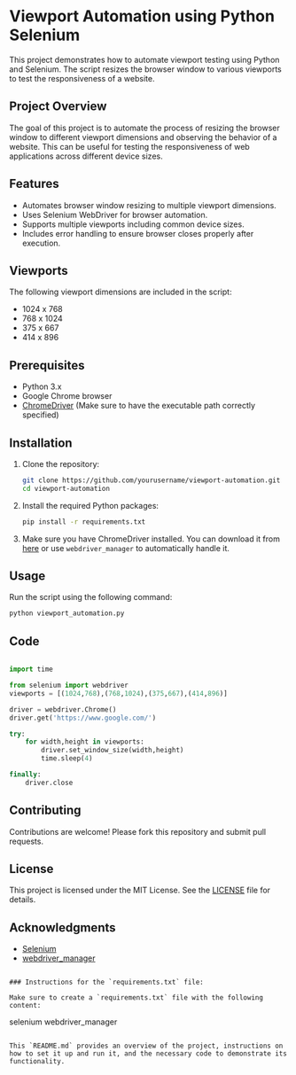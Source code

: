 # Viewport Automation using Python Selenium

This project demonstrates how to automate viewport testing using Python and Selenium. The script resizes the browser window to various viewports to test the responsiveness of a website.

## Project Overview

The goal of this project is to automate the process of resizing the browser window to different viewport dimensions and observing the behavior of a website. This can be useful for testing the responsiveness of web applications across different device sizes.

## Features

- Automates browser window resizing to multiple viewport dimensions.
- Uses Selenium WebDriver for browser automation.
- Supports multiple viewports including common device sizes.
- Includes error handling to ensure browser closes properly after execution.

## Viewports

The following viewport dimensions are included in the script:

- 1024 x 768
- 768 x 1024
- 375 x 667
- 414 x 896

## Prerequisites

- Python 3.x
- Google Chrome browser
- [ChromeDriver](https://sites.google.com/a/chromium.org/chromedriver/) (Make sure to have the executable path correctly specified)

## Installation

1. Clone the repository:

    ```bash
    git clone https://github.com/yourusername/viewport-automation.git
    cd viewport-automation
    ```

2. Install the required Python packages:

    ```bash
    pip install -r requirements.txt
    ```

3. Make sure you have ChromeDriver installed. You can download it from [here](https://sites.google.com/a/chromium.org/chromedriver/) or use `webdriver_manager` to automatically handle it.

## Usage

Run the script using the following command:

```bash
python viewport_automation.py
```

## Code

```python

import time

from selenium import webdriver
viewports = [(1024,768),(768,1024),(375,667),(414,896)]

driver = webdriver.Chrome()
driver.get('https://www.google.com/')

try:
    for width,height in viewports:
        driver.set_window_size(width,height)
        time.sleep(4)

finally:
    driver.close
```

## Contributing

Contributions are welcome! Please fork this repository and submit pull requests.

## License

This project is licensed under the MIT License. See the [LICENSE](LICENSE) file for details.

## Acknowledgments

- [Selenium](https://www.selenium.dev/)
- [webdriver_manager](https://pypi.org/project/webdriver-manager/)
```

### Instructions for the `requirements.txt` file:

Make sure to create a `requirements.txt` file with the following content:

```
selenium
webdriver_manager
```

This `README.md` provides an overview of the project, instructions on how to set it up and run it, and the necessary code to demonstrate its functionality.
